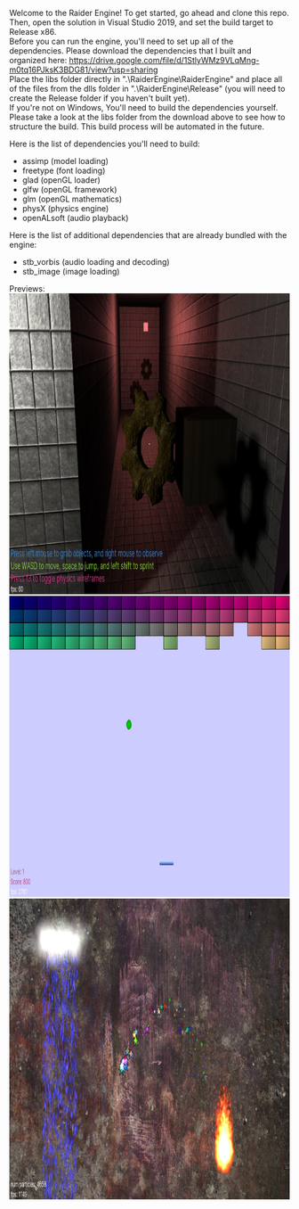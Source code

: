 Welcome to the Raider Engine! To get started, go ahead and clone this repo. Then, open the solution in Visual Studio 2019, and set the build target to Release x86.  
Before you can run the engine, you'll need to set up all of the dependencies. Please download the dependencies that I built and organized here: https://drive.google.com/file/d/1StlyWMz9VLqMng-m0tq16PJksK3BDG81/view?usp=sharing  
Place the libs folder directly in ".\RaiderEngine\RaiderEngine" and place all of the files from the dlls folder in ".\RaiderEngine\Release" (you will need to create the Release folder if you haven't built yet).  
If you're not on Windows, You'll need to build the dependencies yourself. Please take a look at the libs folder from the download above to see how to structure the build. This build process will be automated in the future.  

Here is the list of dependencies you'll need to build:
- assimp (model loading)
- freetype (font loading)
- glad (openGL loader)
- glfw (openGL framework)
- glm (openGL mathematics)
- physX (physics engine)
- openALsoft (audio playback)  

Here is the list of additional dependencies that are already bundled with the engine:
- stb_vorbis (audio loading and decoding)
- stb_image (image loading)  
  
Previews:  
<img src="previews\7_11_19 (3d carousel).png" width="960" height="540">  
<img src="previews\1_30_20 (brick breaker).png" width="960" height="540">  
<img src="previews\1_31_20 (2d particles).png" width="960" height="540">